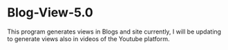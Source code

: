 # Blog-View-5.0
This program generates views in Blogs and site currently, I will be updating to generate views also in videos of the Youtube platform.
